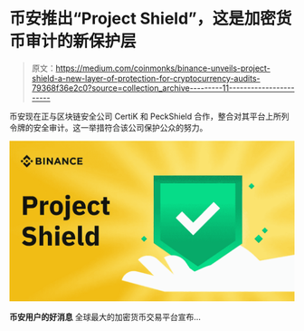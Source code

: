 # 币安推出“Project Shield”，这是加密货币审计的新保护层

> 原文：<https://medium.com/coinmonks/binance-unveils-project-shield-a-new-layer-of-protection-for-cryptocurrency-audits-79368f36e2c0?source=collection_archive---------11----------------------->

币安现在正与区块链安全公司 CertiK 和 PeckShield 合作，整合对其平台上所列令牌的安全审计。这一举措符合该公司保护公众的努力。

![](img/ab3f7a12c4e7e4b072e516fd30056ddd.png)

**币安用户的好消息** 全球最大的加密货币交易平台宣布…